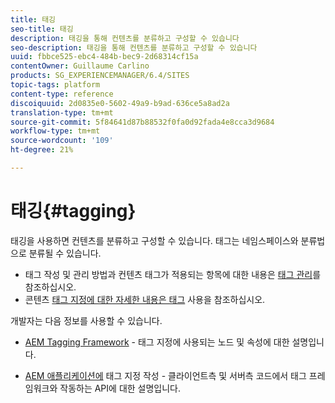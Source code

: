 ```yaml
---
title: 태깅
seo-title: 태깅
description: 태깅을 통해 컨텐츠를 분류하고 구성할 수 있습니다
seo-description: 태깅을 통해 컨텐츠를 분류하고 구성할 수 있습니다
uuid: fbbce525-ebc4-484b-bec9-2d68314cf15a
contentOwner: Guillaume Carlino
products: SG_EXPERIENCEMANAGER/6.4/SITES
topic-tags: platform
content-type: reference
discoiquuid: 2d0835e0-5602-49a9-b9ad-636ce5a8ad2a
translation-type: tm+mt
source-git-commit: 5f84641d87b88532f0fa0d92fada4e8cca3d9684
workflow-type: tm+mt
source-wordcount: '109'
ht-degree: 21%

---
```



# 태깅{#tagging}

태깅을 사용하면 컨텐츠를 분류하고 구성할 수 있습니다. 태그는 네임스페이스와 분류법으로 분류될 수 있습니다.

* 태그 작성 및 관리 방법과 컨텐츠 태그가 적용되는 항목에 대한 내용은 [태그 관리](/help/sites-administering/tags.md)를 참조하십시오.
* 콘텐츠 [태그 지정에 대한 자세한 내용은 태그](/help/sites-authoring/tags.md) 사용을 참조하십시오.

개발자는 다음 정보를 사용할 수 있습니다.

* [AEM Tagging Framework](/help/sites-developing/framework.md) - 태그 지정에 사용되는 노드 및 속성에 대한 설명입니다.

* [AEM 애플리케이션에](/help/sites-developing/building.md) 태그 지정 작성 - 클라이언트측 및 서버측 코드에서 태그 프레임워크와 작동하는 API에 대한 설명입니다.